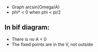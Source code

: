 * Graph arcsin(Omega/A)
* phi\* < 0 when phi < pi/2

## In bif diagram:

* There is no A < 0
* The fixed points are in the V, not outside

